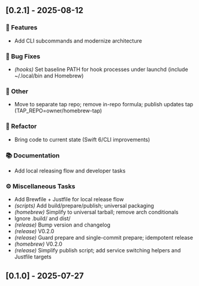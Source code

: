 ## [0.2.1] - 2025-08-12

### 🚀 Features

- Add CLI subcommands and modernize architecture

### 🐛 Bug Fixes

- *(hooks)* Set baseline PATH for hook processes under launchd (include ~/.local/bin and Homebrew)

### 💼 Other

- Move to separate tap repo; remove in-repo formula; publish updates tap (TAP_REPO=owner/homebrew-tap)

### 🚜 Refactor

- Bring code to current state (Swift 6/CLI improvements)

### 📚 Documentation

- Add local releasing flow and developer tasks

### ⚙️ Miscellaneous Tasks

- Add Brewfile + Justfile for local release flow
- *(scripts)* Add build/prepare/publish; universal packaging
- *(homebrew)* Simplify to universal tarball; remove arch conditionals
- Ignore .build/ and dist/
- *(release)* Bump version and changelog
- *(release)* V0.2.0
- *(release)* Guard prepare and single-commit prepare; idempotent release
- *(homebrew)* V0.2.0
- *(release)* Simplify publish script; add service switching helpers and Justfile targets
## [0.1.0] - 2025-07-27

